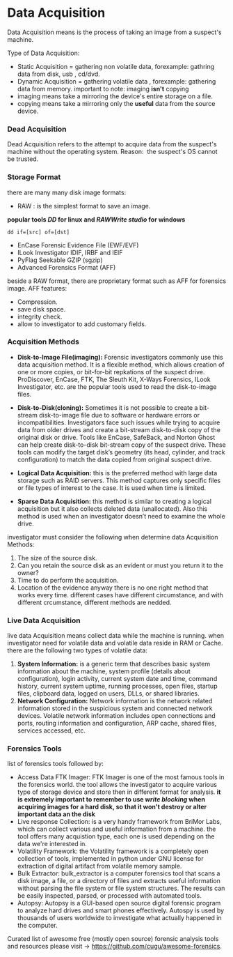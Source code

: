 # Data Acquisition

Data Acquisition means is the process of taking an image from a suspect's machine.

Type of Data Acquisition:
* Static Acquisition = gathering non volatile data, forexample: gathring data from disk, usb , cd/dvd.
* Dynamic Acquisition = gathering volatile data , forexample: gathering data from memory.
important to note: imaging **isn't** copying
* imaging means take a mirroring the device's entire storage on a file.
* copying means take a mirroring only the **useful** data from the source device.

### Dead Acquisition  
Dead Acquisition refers to the attempt to acquire data from the suspect's machine without the operating system.
Reason:  the suspect's OS cannot be trusted.

### Storage Format
there are many many disk image formats:
* RAW : is the simplest format to save an image. 

**popular tools *DD* for linux and   *RAWWrite studio* for windows**
```
dd if=[src] of=[dst]
```
* EnCase Forensic Evidence File (EWF/EVF)
* ILook Investigator IDIF, IRBF and IEIF
* PyFlag Seekable GZIP (sgzip)
* Advanced Forensics Format (AFF)

beside a RAW format, there are proprietary format such as AFF for forensics image. AFF features:
* Compression.
* save disk space.
* integrity check.
* allow to investigator to add customary fields.
### Acquisition Methods
* **Disk-to-Image File(imaging):** Forensic investigators commonly use this data acquisition method. It is a flexible method, which allows creation of one or more copies, or bit-for-bit repkations of the suspect drive. ProDiscover, EnCase, FTK, The Sleuth Kit, X-Ways Forensics, ILook Investigator, etc. are the popular tools used to read the disk-to-image files.
 
* **Disk-to-Disk(cloning):** Sometimes it is not possible to create a bit-stream disk-to-image file due to software or hardware errors or incompatibilities. Investigators face such issues while trying to acquire data from older drives and create a bit-stream disk-to-disk copy of the original disk or drive. Tools like EnCase, SafeBack, and Norton Ghost can help create disk-to-disk bit-stream copy of the suspect drive. These tools can modify the target disk’s geometry (its head, cylinder, and track configuration) to match the data copied from original suspect drive.
* **Logical Data Acquisition:** this is the preferred method with large data storage such as RAID servers. This method captures only specific files or file types of interest to the case. It is used when time is limited.
* **Sparse Data Acquisition:** this method is similar to creating a logical acquisition but it also collects deleted data (unallocated). Also this method is used when an investigator doesn’t need to examine the whole drive.

investigator must consider the following when determine data Acquisition Methods:
1. The size of the source disk.
2. Can you retain the source disk as an evident or must you return it to the owner?
3. Time to do perform the acquisition.
4. Location of the evidence
anyway there is no one right method that works every time. different cases have different circumstance, and with different crcumstance, different methods are nedded.
### Live Data Acquisition
live data Acquisition means collect data while the machine is running. when investigator need for volatile data and volatile data reside in RAM or Cache.
there are the following two types of volatile data:
1. **System Information:** is a generic term that describes basic system information about the machine, system profile (details about configuration), login activity, current system date and time, command history, current system uptime, running processes, open files, startup files, clipboard data, logged on users, DLLs, or shared libraries.
2. **Network Configuration:**
Network information is the network related information stored in the suspicious system and connected network devices. Volatile network information includes open connections and ports, routing information and configuration, ARP cache, shared files, services accessed, etc.
### Forensics Tools
list of forensics tools followed by:
 - Access Data FTK Imager: FTK Imager is one of the most famous tools in the forensics world. the tool allows the investigator to acquire various type of storage device and store then in different format for analysis.
 **it is extremely important to remember to use *write blocking*  when acquiring images for a hard disk, so that it won't destroy or alter important data an the disk**
- Live response Collection: is a very handy framework from BriMor Labs, which can collect various and useful information from a machine. the tool offers many acquistion type, each one is used depending on the data we're interested in.
- Volatility Framework: the Volatility framework is a completely open collection of tools, implemented in python under GNU license for extraction of digital artifact from volatile memory sample.
- Bulk Extractor: bulk_extractor is a computer forensics tool that scans a disk image, a file, or a directory of files and extracts useful information without parsing the file system or file system structures. The results can be easily inspected, parsed, or processed with automated tools.
- Autopsy: Autopsy is a GUI-based open source digital forensic program to analyze hard drives and smart phones effectively. Autospy is used by thousands of users worldwide to investigate what actually happened in the computer.

Curated list of awesome free (mostly open source) forensic analysis tools and resources please visit -> https://github.com/cugu/awesome-forensics.
